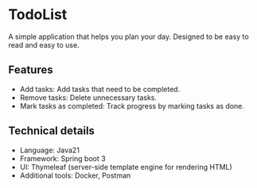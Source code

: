 # TodoList
A simple application that helps you plan your day. Designed to be easy to read and easy to use.

## Features
- Add tasks: Add tasks that need to be completed.
- Remove tasks: Delete unnecessary tasks.
- Mark tasks as completed: Track progress by marking tasks as done.
  
## Technical details
- Language: Java21
- Framework: Spring boot 3
- UI: Thymeleaf (server-side template engine for rendering HTML)
- Additional tools: Docker, Postman 
